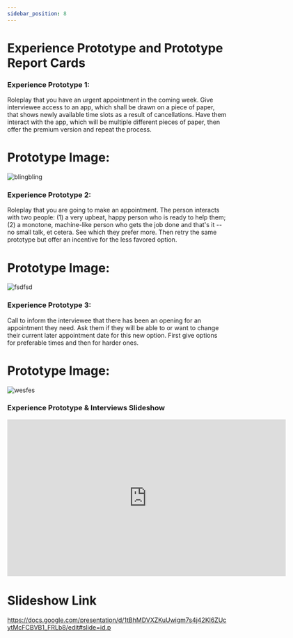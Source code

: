 ```yaml
---
sidebar_position: 8
---
```

# Experience Prototype and Prototype Report Cards

### Experience Prototype 1:

Roleplay that you have an urgent appointment in the coming week. Give interviewee access to an app, which shall be drawn on a piece of paper, that shows newly available time slots as a result of cancellations. Have them interact with the app, which will be multiple different pieces of paper, then offer the premium version and repeat the process. 

# Prototype Image:

![blingbling](https://cdn.discordapp.com/attachments/871870426169610332/1184013223448555542/Screen_Shot_2023-12-11_at_10.05.46_PM.png?ex=658a6d3e&is=6577f83e&hm=0f92921de5388c6afbe77171a0696f1f184a55f7a71c62f637b866386b73cf89&)

### Experience Prototype 2:

Roleplay that you are going to make an appointment. The person interacts with two people: (1) a very upbeat, happy person who is ready to help them; (2) a monotone, machine-like person who gets the job done and that's it -- no small talk, et cetera. See which they prefer more. Then retry the same prototype but offer an incentive for the less favored option.

# Prototype Image:

![fsdfsd](https://cdn.discordapp.com/attachments/871870426169610332/1184013886605774868/Screen_Shot_2023-12-11_at_10.08.24_PM.png?ex=658a6ddc&is=6577f8dc&hm=c3b8cadca43b33d76362de08476e995eaf9a278b417ea4aefad036fa729edecb&)

### Experience Prototype 3:

Call to inform the interviewee that there has been an opening for an appointment they need. Ask them if they will be able to or want to change their current later appointment date for this new option. First give options for preferable times and then for harder ones.

# Prototype Image:

![wesfes](https://cdn.discordapp.com/attachments/871870426169610332/1184014159201972234/Screen_Shot_2023-12-11_at_10.09.29_PM.png?ex=658a6e1d&is=6577f91d&hm=eaba2f8a67a307c5fed5993d06925737fba16fed216da2a0a3764dd56313c116&)

### Experience Prototype & Interviews Slideshow

<iframe src="https://docs.google.com/presentation/d/e/2PACX-1vTQmmu9TDVEZ_Pl8TQp1WsRF-mUGWg0rFQ8MTmR4Fos1LBTZxffiJSyI0lcLAVKtx6i-Qq0hlrJ9ou1/embed?start=true&loop=true&delayms=3000" frameborder="0" width="640" height="360" allowfullscreen="true" mozallowfullscreen="true" webkitallowfullscreen="true"></iframe>

# Slideshow Link
https://docs.google.com/presentation/d/1tBhMDVXZKuUwigm7s4j42Kl6ZUcytMcFCBVB1_FRLb8/edit#slide=id.p